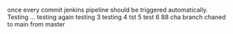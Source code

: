 once every commit jenkins pipeline should be triggered automatically.
Testing ...
testing again
testing 3
testing 4
tst 5
test 6
88
cha
branch chaned to main from master
